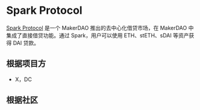 # Spark Protocol

[Spark Protocol](https://cn.rootdata.com/Projects/detail/Spark%20Protocol?k=Nzc3NQ%3D%3D) 是一个 MakerDAO 推出的去中心化借贷市场，在 MakerDAO 中集成了直接借贷功能。通过 Spark，用户可以使用 ETH、stETH、sDAI 等资产获得 DAI 贷款。







## 根据项目方

- X，DC

## 根据社区